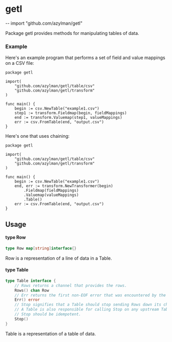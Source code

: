 # getl
--
    import "github.com/azylman/getl"

Package getl provides methods for manipulating tables of data.


### Example

Here's an example program that performs a set of field and value mappings on a
CSV file:

    package getl

    import(
    	"github.com/azylman/getl/table/csv"
    	"github.com/azylman/getl/transform"
    )

    func main() {
    	begin := csv.NewTable("example1.csv")
    	step1 := transform.Fieldmap(begin, fieldMappings)
    	end := transform.Valuemap(step1, valueMappings)
    	err := csv.FromTable(end, "output.csv")
    }

Here's one that uses chaining:

    package getl

    import(
    	"github.com/azylman/getl/table/csv"
    	"github.com/azylman/getl/transform"
    )

    func main() {
    	begin := csv.NewTable("example1.csv")
    	end, err := transform.NewTransformer(begin)
    		.Fieldmap(fieldMappings)
    		.Valuemap(valueMappings)
    		.Table()
    	err := csv.FromTable(end, "output.csv")
    }

## Usage

#### type Row

```go
type Row map[string]interface{}
```

Row is a representation of a line of data in a Table.

#### type Table

```go
type Table interface {
	// Rows returns a channel that provides the rows.
	Rows() chan Row
	// Err returns the first non-EOF error that was encountered by the Table.
	Err() error
	// Stop signifies that a Table should stop sending Rows down its channel.
	// A Table is also responsible for calling Stop on any upstream Tables it knows about.
	// Stop should be idempotent.
	Stop()
}
```

Table is a representation of a table of data.

